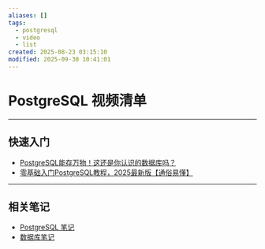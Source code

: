 ```yaml
---
aliases: []
tags:
  - postgresql
  - video
  - list
created: 2025-08-23 03:15:10
modified: 2025-09-30 10:41:01
---
```


# PostgreSQL 视频清单

---

## 快速入门

* [PostgreSQL能存万物！这还是你认识的数据库吗？](https://www.bilibili.com/video/BV1FUYQz7E4H)
* [零基础入门PostgreSQL教程，2025最新版【通俗易懂】](https://www.bilibili.com/video/BV1hhnFz9E6v)

---

## 相关笔记

* [PostgreSQL 笔记](PostgreSQL_Note.md)
* [数据库笔记](../DataBase_Note.md)

